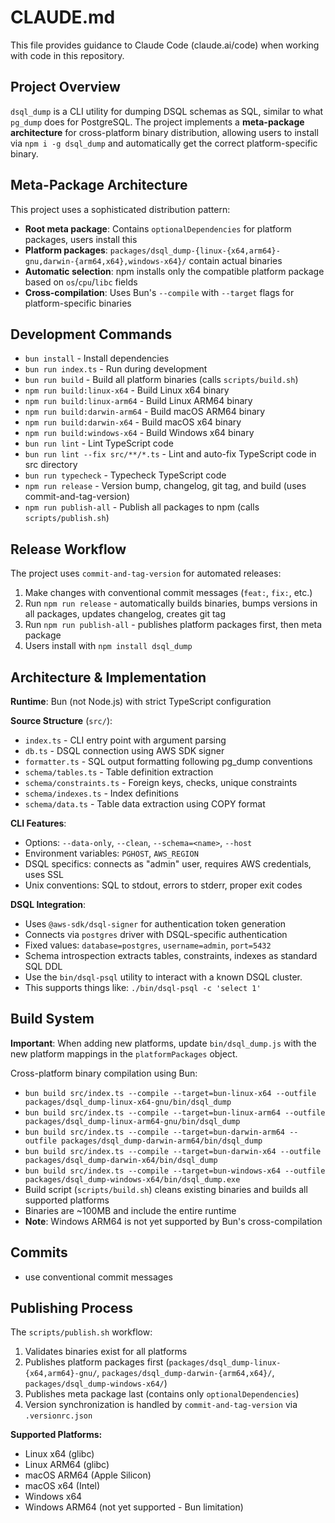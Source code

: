 # CLAUDE.md

This file provides guidance to Claude Code (claude.ai/code) when working with code in this repository.

## Project Overview

`dsql_dump` is a CLI utility for dumping DSQL schemas as SQL, similar to what `pg_dump` does for PostgreSQL. The project implements a **meta-package architecture** for cross-platform binary distribution, allowing users to install via `npm i -g dsql_dump` and automatically get the correct platform-specific binary.

## Meta-Package Architecture

This project uses a sophisticated distribution pattern:

- **Root meta package**: Contains `optionalDependencies` for platform packages, users install this
- **Platform packages**: `packages/dsql_dump-{linux-{x64,arm64}-gnu,darwin-{arm64,x64},windows-x64}/` contain actual binaries
- **Automatic selection**: npm installs only the compatible platform package based on `os`/`cpu`/`libc` fields
- **Cross-compilation**: Uses Bun's `--compile` with `--target` flags for platform-specific binaries

## Development Commands

- `bun install` - Install dependencies
- `bun run index.ts` - Run during development
- `bun run build` - Build all platform binaries (calls `scripts/build.sh`)
- `npm run build:linux-x64` - Build Linux x64 binary
- `npm run build:linux-arm64` - Build Linux ARM64 binary
- `npm run build:darwin-arm64` - Build macOS ARM64 binary
- `npm run build:darwin-x64` - Build macOS x64 binary
- `npm run build:windows-x64` - Build Windows x64 binary
- `bun run lint` - Lint TypeScript code
- `bun run lint --fix src/**/*.ts` - Lint and auto-fix TypeScript code in src directory
- `bun run typecheck` - Typecheck TypeScript code
- `npm run release` - Version bump, changelog, git tag, and build (uses commit-and-tag-version)
- `npm run publish-all` - Publish all packages to npm (calls `scripts/publish.sh`)

## Release Workflow

The project uses `commit-and-tag-version` for automated releases:

1. Make changes with conventional commit messages (`feat:`, `fix:`, etc.)
2. Run `npm run release` - automatically builds binaries, bumps versions in all packages, updates changelog, creates git tag
3. Run `npm run publish-all` - publishes platform packages first, then meta package
4. Users install with `npm install dsql_dump`

## Architecture & Implementation

**Runtime**: Bun (not Node.js) with strict TypeScript configuration

**Source Structure** (`src/`):
- `index.ts` - CLI entry point with argument parsing
- `db.ts` - DSQL connection using AWS SDK signer
- `formatter.ts` - SQL output formatting following pg_dump conventions
- `schema/tables.ts` - Table definition extraction
- `schema/constraints.ts` - Foreign keys, checks, unique constraints
- `schema/indexes.ts` - Index definitions
- `schema/data.ts` - Table data extraction using COPY format

**CLI Features**:
- Options: `--data-only`, `--clean`, `--schema=<name>`, `--host`
- Environment variables: `PGHOST`, `AWS_REGION`
- DSQL specifics: connects as "admin" user, requires AWS credentials, uses SSL
- Unix conventions: SQL to stdout, errors to stderr, proper exit codes

**DSQL Integration**:
- Uses `@aws-sdk/dsql-signer` for authentication token generation
- Connects via `postgres` driver with DSQL-specific authentication
- Fixed values: `database=postgres`, `username=admin`, `port=5432`
- Schema introspection extracts tables, constraints, indexes as standard SQL DDL
- Use the `bin/dsql-psql` utility to interact with a known DSQL cluster.
- This supports things like: `./bin/dsql-psql -c 'select 1'`

## Build System

**Important**: When adding new platforms, update `bin/dsql_dump.js` with the new platform mappings in the `platformPackages` object.

Cross-platform binary compilation using Bun:
- `bun build src/index.ts --compile --target=bun-linux-x64 --outfile packages/dsql_dump-linux-x64-gnu/bin/dsql_dump`
- `bun build src/index.ts --compile --target=bun-linux-arm64 --outfile packages/dsql_dump-linux-arm64-gnu/bin/dsql_dump`
- `bun build src/index.ts --compile --target=bun-darwin-arm64 --outfile packages/dsql_dump-darwin-arm64/bin/dsql_dump`
- `bun build src/index.ts --compile --target=bun-darwin-x64 --outfile packages/dsql_dump-darwin-x64/bin/dsql_dump`
- `bun build src/index.ts --compile --target=bun-windows-x64 --outfile packages/dsql_dump-windows-x64/bin/dsql_dump.exe`
- Build script (`scripts/build.sh`) cleans existing binaries and builds all supported platforms
- Binaries are ~100MB and include the entire runtime
- **Note**: Windows ARM64 is not yet supported by Bun's cross-compilation

## Commits
- use conventional commit messages

## Publishing Process

The `scripts/publish.sh` workflow:
1. Validates binaries exist for all platforms
2. Publishes platform packages first (`packages/dsql_dump-linux-{x64,arm64}-gnu/`, `packages/dsql_dump-darwin-{arm64,x64}/`, `packages/dsql_dump-windows-x64/`)
3. Publishes meta package last (contains only `optionalDependencies`)
4. Version synchronization is handled by `commit-and-tag-version` via `.versionrc.json`

**Supported Platforms:**
- Linux x64 (glibc)
- Linux ARM64 (glibc)
- macOS ARM64 (Apple Silicon)
- macOS x64 (Intel)
- Windows x64
- Windows ARM64 (not yet supported - Bun limitation)
